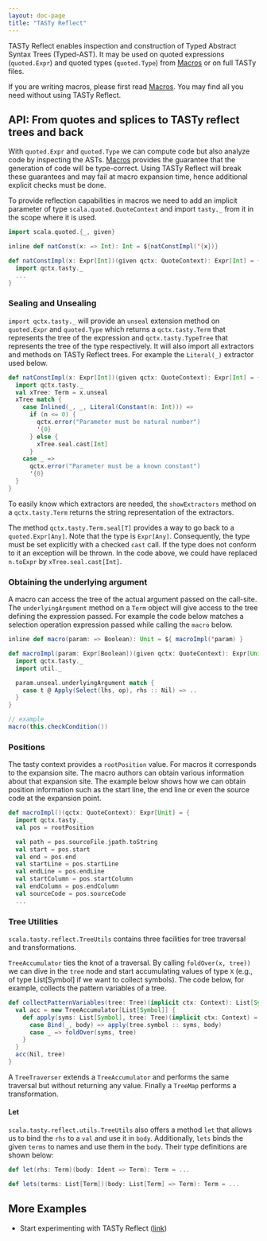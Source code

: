 ```yaml
---
layout: doc-page
title: "TASTy Reflect"
---
```


TASTy Reflect enables inspection and construction of Typed Abstract Syntax Trees
(Typed-AST). It may be used on quoted expressions (`quoted.Expr`) and quoted
types (`quoted.Type`) from [Macros](./macros.md) or on full TASTy files.

If you are writing macros, please first read [Macros](./macros.md).
You may find all you need without using TASTy Reflect.


## API: From quotes and splices to TASTy reflect trees and back

With `quoted.Expr` and `quoted.Type` we can compute code but also analyze code
by inspecting the ASTs. [Macros](./macros.md) provides the guarantee that the
generation of code will be type-correct. Using TASTy Reflect will break these
guarantees and may fail at macro expansion time, hence additional explicit
checks must be done.

To provide reflection capabilities in macros we need to add an implicit
parameter of type `scala.quoted.QuoteContext` and import `tasty._` from it in
the scope where it is used.

```scala
import scala.quoted.{_, given}

inline def natConst(x: => Int): Int = ${natConstImpl('{x})}

def natConstImpl(x: Expr[Int])(given qctx: QuoteContext): Expr[Int] = {
  import qctx.tasty._
  ...
}
```

### Sealing and Unsealing

`import qctx.tasty._` will provide an `unseal` extension method on `quoted.Expr`
and `quoted.Type` which returns a `qctx.tasty.Term` that represents the tree of
the expression and `qctx.tasty.TypeTree` that represents the tree of the type
respectively. It will also import all extractors and methods on TASTy Reflect
trees. For example the `Literal(_)` extractor used below.

```scala
def natConstImpl(x: Expr[Int])(given qctx: QuoteContext): Expr[Int] = {
  import qctx.tasty._
  val xTree: Term = x.unseal
  xTree match {
    case Inlined(_, _, Literal(Constant(n: Int))) =>
      if (n <= 0) {
        qctx.error("Parameter must be natural number")
        '{0}
      } else {
        xTree.seal.cast[Int]
      }
    case _ =>
      qctx.error("Parameter must be a known constant")
      '{0}
  }
}
```

To easily know which extractors are needed, the `showExtractors` method on a
`qctx.tasty.Term` returns the string representation of the extractors.

The method `qctx.tasty.Term.seal[T]` provides a way to go back to a
`quoted.Expr[Any]`. Note that the type is `Expr[Any]`. Consequently, the type
must be set explicitly with a checked `cast` call. If the type does not conform
to it an exception will be thrown. In the code above, we could have replaced
`n.toExpr` by `xTree.seal.cast[Int]`.

### Obtaining the underlying argument

A macro can access the tree of the actual argument passed on the call-site. The
`underlyingArgument` method on a `Term` object will give access to the tree
defining the expression passed. For example the code below matches a selection
operation expression passed while calling the `macro` below.

```scala
inline def macro(param: => Boolean): Unit = ${ macroImpl('param) }

def macroImpl(param: Expr[Boolean])(given qctx: QuoteContext): Expr[Unit] = {
  import qctx.tasty._
  import util._

  param.unseal.underlyingArgument match {
    case t @ Apply(Select(lhs, op), rhs :: Nil) => ..
  }
}

// example
macro(this.checkCondition())
```

### Positions

The tasty context provides a `rootPosition` value. For macros it corresponds to
the expansion site. The macro authors can obtain various information about that
expansion site. The example below shows how we can obtain position information
such as the start line, the end line or even the source code at the expansion
point.

```scala
def macroImpl()(qctx: QuoteContext): Expr[Unit] = {
  import qctx.tasty._
  val pos = rootPosition

  val path = pos.sourceFile.jpath.toString
  val start = pos.start
  val end = pos.end
  val startLine = pos.startLine
  val endLine = pos.endLine
  val startColumn = pos.startColumn
  val endColumn = pos.endColumn
  val sourceCode = pos.sourceCode
  ...
```

### Tree Utilities

`scala.tasty.reflect.TreeUtils` contains three facilities for tree traversal and
transformations.

`TreeAccumulator` ties the knot of a traversal. By calling `foldOver(x, tree))`
we can dive in the `tree` node and start accumulating values of type `X` (e.g.,
of type List[Symbol] if we want to collect symbols). The code below, for
example, collects the pattern variables of a tree.

```scala
def collectPatternVariables(tree: Tree)(implicit ctx: Context): List[Symbol] = {
  val acc = new TreeAccumulator[List[Symbol]] {
    def apply(syms: List[Symbol], tree: Tree)(implicit ctx: Context) = tree match {
      case Bind(_, body) => apply(tree.symbol :: syms, body)
      case _ => foldOver(syms, tree)
    }
  }
  acc(Nil, tree)
}
```

A `TreeTraverser` extends a `TreeAccumulator` and performs the same traversal
but without returning any value. Finally a `TreeMap` performs a transformation.

#### Let

`scala.tasty.reflect.utils.TreeUtils` also offers a method `let` that allows us
to bind the `rhs` to a `val` and use it in `body`. Additionally, `lets` binds
the given `terms` to names and use them in the `body`. Their type definitions
are shown below:

```scala
def let(rhs: Term)(body: Ident => Term): Term = ...

def lets(terms: List[Term])(body: List[Term] => Term): Term = ...
```

## More Examples

* Start experimenting with TASTy Reflect ([link](https://github.com/nicolasstucki/tasty-reflection-exercise))

